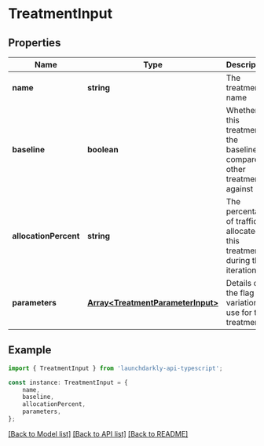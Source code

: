 # TreatmentInput


## Properties

Name | Type | Description | Notes
------------ | ------------- | ------------- | -------------
**name** | **string** | The treatment name | [default to undefined]
**baseline** | **boolean** | Whether this treatment is the baseline to compare other treatments against | [default to undefined]
**allocationPercent** | **string** | The percentage of traffic allocated to this treatment during the iteration | [default to undefined]
**parameters** | [**Array&lt;TreatmentParameterInput&gt;**](TreatmentParameterInput.md) | Details on the flag and variation to use for this treatment | [default to undefined]

## Example

```typescript
import { TreatmentInput } from 'launchdarkly-api-typescript';

const instance: TreatmentInput = {
    name,
    baseline,
    allocationPercent,
    parameters,
};
```

[[Back to Model list]](../README.md#documentation-for-models) [[Back to API list]](../README.md#documentation-for-api-endpoints) [[Back to README]](../README.md)

